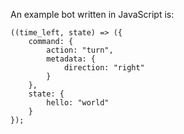 An example bot written in JavaScript is:

```
((time_left, state) => ({
    command: {
        action: "turn",
        metadata: {
            direction: "right"
        }
    },
    state: {
        hello: "world"
    }
});
```
